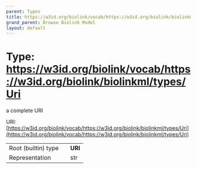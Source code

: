 ```yaml
---
parent: Types
title: https://w3id.org/biolink/vocab/https://w3id.org/biolink/biolinkml/types/Uri
grand_parent: Browse Biolink Model
layout: default
---
```


# Type: https://w3id.org/biolink/vocab/https://w3id.org/biolink/biolinkml/types/Uri


a complete URI

URI: [https://w3id.org/biolink/vocab/https://w3id.org/biolink/biolinkml/types/Uri](https://w3id.org/biolink/vocab/https://w3id.org/biolink/biolinkml/types/Uri)

|  |  |  |
| --- | --- | --- |
| Root (builtin) type | | **URI** |
| Representation | | str |
